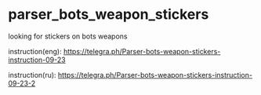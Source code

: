 # parser_bots_weapon_stickers
looking for stickers on bots weapons

instruction(eng): https://telegra.ph/Parser-bots-weapon-stickers-instruction-09-23

instruction(ru): https://telegra.ph/Parser-bots-weapon-stickers-instruction-09-23-2
